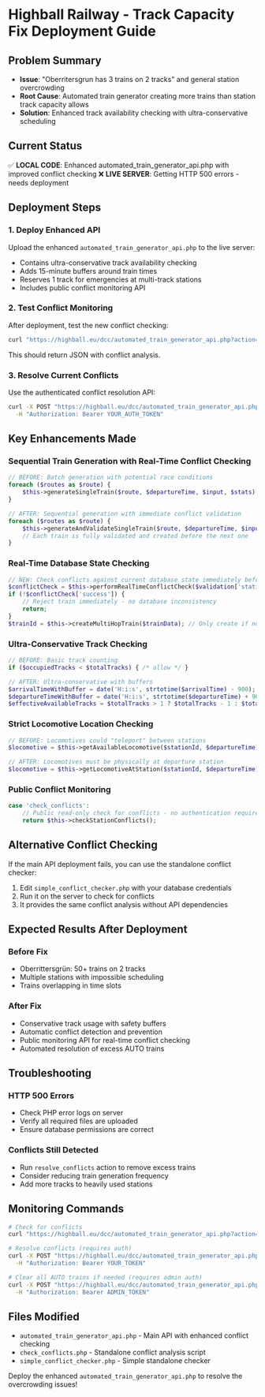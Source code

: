 # Highball Railway - Track Capacity Fix Deployment Guide

## Problem Summary
- **Issue**: "Oberritersgrun has 3 trains on 2 tracks" and general station overcrowding
- **Root Cause**: Automated train generator creating more trains than station track capacity allows
- **Solution**: Enhanced track availability checking with ultra-conservative scheduling

## Current Status
✅ **LOCAL CODE**: Enhanced automated_train_generator_api.php with improved conflict checking
❌ **LIVE SERVER**: Getting HTTP 500 errors - needs deployment

## Deployment Steps

### 1. Deploy Enhanced API
Upload the enhanced `automated_train_generator_api.php` to the live server:
- Contains ultra-conservative track availability checking
- Adds 15-minute buffers around train times
- Reserves 1 track for emergencies at multi-track stations
- Includes public conflict monitoring API

### 2. Test Conflict Monitoring
After deployment, test the new conflict checking:
```bash
curl "https://highball.eu/dcc/automated_train_generator_api.php?action=check_conflicts"
```
This should return JSON with conflict analysis.

### 3. Resolve Current Conflicts
Use the authenticated conflict resolution API:
```bash
curl -X POST "https://highball.eu/dcc/automated_train_generator_api.php?action=resolve_conflicts" \
  -H "Authorization: Bearer YOUR_AUTH_TOKEN"
```

## Key Enhancements Made

### Sequential Train Generation with Real-Time Conflict Checking
```php
// BEFORE: Batch generation with potential race conditions
foreach ($routes as $route) {
    $this->generateSingleTrain($route, $departureTime, $input, $stats);
}

// AFTER: Sequential generation with immediate conflict validation
foreach ($routes as $route) {
    $this->generateAndValidateSingleTrain($route, $departureTime, $input, $stats);
    // Each train is fully validated and created before the next one
}
```

### Real-Time Database State Checking
```php
// NEW: Check conflicts against current database state immediately before creation
$conflictCheck = $this->performRealTimeConflictCheck($validation['station_times'], $locomotive['id']);
if (!$conflictCheck['success']) {
    // Reject train immediately - no database inconsistency
    return;
}
$trainId = $this->createMultiHopTrain($trainData); // Only create if no conflicts
```

### Ultra-Conservative Track Checking
```php
// BEFORE: Basic track counting
if ($occupiedTracks < $totalTracks) { /* allow */ }

// AFTER: Ultra-conservative with buffers
$arrivalTimeWithBuffer = date('H:i:s', strtotime($arrivalTime) - 900); // 15 min before
$departureTimeWithBuffer = date('H:i:s', strtotime($departureTime) + 900); // 15 min after
$effectiveAvailableTracks = $totalTracks > 1 ? $totalTracks - 1 : $totalTracks; // Reserve emergency track
```

### Strict Locomotive Location Checking
```php
// BEFORE: Locomotives could "teleport" between stations
$locomotive = $this->getAvailableLocomotive($stationId, $departureTime);

// AFTER: Locomotives must be physically at departure station
$locomotive = $this->getLocomotiveAtStation($stationId, $departureTime);
```

### Public Conflict Monitoring
```php
case 'check_conflicts':
    // Public read-only check for conflicts - no authentication required
    return $this->checkStationConflicts();
```

## Alternative Conflict Checking

If the main API deployment fails, you can use the standalone conflict checker:

1. Edit `simple_conflict_checker.php` with your database credentials
2. Run it on the server to check for conflicts
3. It provides the same conflict analysis without API dependencies

## Expected Results After Deployment

### Before Fix
- Oberrittersgrün: 50+ trains on 2 tracks
- Multiple stations with impossible scheduling
- Trains overlapping in time slots

### After Fix
- Conservative track usage with safety buffers
- Automatic conflict detection and prevention
- Public monitoring API for real-time conflict checking
- Automated resolution of excess AUTO trains

## Troubleshooting

### HTTP 500 Errors
- Check PHP error logs on server
- Verify all required files are uploaded
- Ensure database permissions are correct

### Conflicts Still Detected
- Run `resolve_conflicts` action to remove excess trains
- Consider reducing train generation frequency
- Add more tracks to heavily used stations

## Monitoring Commands

```bash
# Check for conflicts
curl "https://highball.eu/dcc/automated_train_generator_api.php?action=check_conflicts"

# Resolve conflicts (requires auth)
curl -X POST "https://highball.eu/dcc/automated_train_generator_api.php?action=resolve_conflicts" \
  -H "Authorization: Bearer YOUR_TOKEN"

# Clear all AUTO trains if needed (requires admin auth)
curl -X POST "https://highball.eu/dcc/automated_train_generator_api.php?action=clear_auto" \
  -H "Authorization: Bearer ADMIN_TOKEN"
```

## Files Modified
- `automated_train_generator_api.php` - Main API with enhanced conflict checking
- `check_conflicts.php` - Standalone conflict analysis script
- `simple_conflict_checker.php` - Simple standalone checker

Deploy the enhanced `automated_train_generator_api.php` to resolve the overcrowding issues!
